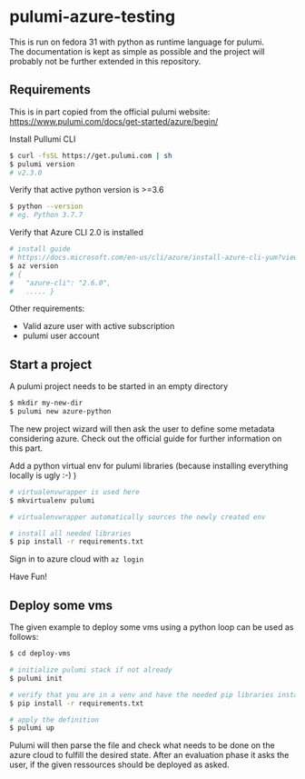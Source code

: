 # pulumi-azure-testing
This is run on fedora 31 with python as runtime language for pulumi.  
The documentation is kept as simple as possible and the project will probably not be further extended in this repository.  

## Requirements

This is in part copied from the official pulumi website: https://www.pulumi.com/docs/get-started/azure/begin/ 

Install Pullumi CLI

```bash
$ curl -fsSL https://get.pulumi.com | sh
$ pulumi version 
# v2.3.0
```

Verify that active python version is >=3.6

```bash
$ python --version 
# eg. Python 3.7.7
```

Verify that Azure CLI 2.0 is installed

```bash
# install guide
# https://docs.microsoft.com/en-us/cli/azure/install-azure-cli-yum?view=azure-cli-latest
$ az version 
# {
#   "azure-cli": "2.6.0",
#   ..... }
```

Other requirements: 
* Valid azure user with active subscription
* pulumi user account

## Start a project

A pulumi project needs to be started in an empty directory

```bash
$ mkdir my-new-dir
$ pulumi new azure-python 
```

The new project wizard will then ask the user to define some metadata considering azure. Check out the official guide for further information on this part.

Add a python virtual env for pulumi libraries (because installing everything locally is ugly :-) )

```bash
# virtualenvwrapper is used here
$ mkvirtualenv pulumi

# virtualenvwrapper automatically sources the newly created env

# install all needed libraries
$ pip install -r requirements.txt
```

Sign in to azure cloud with ```az login```

Have Fun! 

## Deploy some vms

The given example to deploy some vms using a python loop can be used as follows: 

```bash
$ cd deploy-vms

# initialize pulumi stack if not already
$ pulumi init

# verify that you are in a venv and have the needed pip libraries installed
$ pip install -r requirements.txt

# apply the definition
$ pulumi up
```

Pulumi will then parse the file and check what needs to be done on the azure cloud to fulfill the desired state. After an evaluation phase it asks the user, if the given ressources should be deployed as asked.  